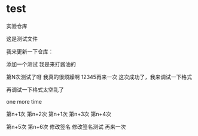 # test
实验仓库
 
 这是测试文件

 我来更新一下仓库：
 
 添加一个测试
 我是来打酱油的

 第N次测试了呀
 我真的很烦躁啊
 12345再来一次
 这次成功了，我来调试一下格式
 
 再调试一下格式太空乱了
 
 one more time
 
第n+1次
第n+2次
第n+1次
第n+3次
第n+4次


第n+5次
第n+6次
修改签名
修改签名测试
再来一次